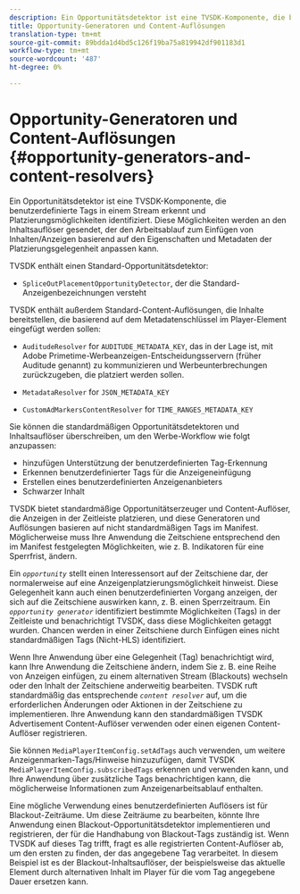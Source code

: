 ```yaml
---
description: Ein Opportunitätsdetektor ist eine TVSDK-Komponente, die benutzerdefinierte Tags in einem Stream erkennt und Platzierungsmöglichkeiten identifiziert. Diese Möglichkeiten werden an den Inhaltsauflöser gesendet, der den Arbeitsablauf zum Einfügen von Inhalten/Anzeigen basierend auf den Eigenschaften und Metadaten der Platzierungsgelegenheit anpassen kann.
title: Opportunity-Generatoren und Content-Auflösungen
translation-type: tm+mt
source-git-commit: 89bdda1d4bd5c126f19ba75a819942df901183d1
workflow-type: tm+mt
source-wordcount: '487'
ht-degree: 0%

---
```



# Opportunity-Generatoren und Content-Auflösungen {#opportunity-generators-and-content-resolvers}

Ein Opportunitätsdetektor ist eine TVSDK-Komponente, die benutzerdefinierte Tags in einem Stream erkennt und Platzierungsmöglichkeiten identifiziert. Diese Möglichkeiten werden an den Inhaltsauflöser gesendet, der den Arbeitsablauf zum Einfügen von Inhalten/Anzeigen basierend auf den Eigenschaften und Metadaten der Platzierungsgelegenheit anpassen kann.

TVSDK enthält einen Standard-Opportunitätsdetektor:

* `SpliceOutPlacementOpportunityDetector`, der die Standard-Anzeigenbezeichnungen versteht

TVSDK enthält außerdem Standard-Content-Auflösungen, die Inhalte bereitstellen, die basierend auf dem Metadatenschlüssel im Player-Element eingefügt werden sollen:

* `AuditudeResolver` for  `AUDITUDE_METADATA_KEY`, das in der Lage ist, mit Adobe Primetime-Werbeanzeigen-Entscheidungsservern (früher Auditude genannt) zu kommunizieren und Werbeunterbrechungen zurückzugeben, die platziert werden sollen.

* `MetadataResolver` for  `JSON_METADATA_KEY`

* `CustomAdMarkersContentResolver` for  `TIME_RANGES_METADATA_KEY`

Sie können die standardmäßigen Opportunitätsdetektoren und Inhaltsauflöser überschreiben, um den Werbe-Workflow wie folgt anzupassen:

* hinzufügen Unterstützung der benutzerdefinierten Tag-Erkennung
* Erkennen benutzerdefinierter Tags für die Anzeigeneinfügung
* Erstellen eines benutzerdefinierten Anzeigenanbieters
* Schwarzer Inhalt

TVSDK bietet standardmäßige Opportunitätserzeuger und Content-Auflöser, die Anzeigen in der Zeitleiste platzieren, und diese Generatoren und Auflösungen basieren auf nicht standardmäßigen Tags im Manifest. Möglicherweise muss Ihre Anwendung die Zeitschiene entsprechend den im Manifest festgelegten Möglichkeiten, wie z. B. Indikatoren für eine Sperrfrist, ändern.

Ein *`opportunity`* stellt einen Interessensort auf der Zeitschiene dar, der normalerweise auf eine Anzeigenplatzierungsmöglichkeit hinweist. Diese Gelegenheit kann auch einen benutzerdefinierten Vorgang anzeigen, der sich auf die Zeitschiene auswirken kann, z. B. einen Sperrzeitraum. Ein *`opportunity generator`* identifiziert bestimmte Möglichkeiten (Tags) in der Zeitleiste und benachrichtigt TVSDK, dass diese Möglichkeiten getaggt wurden. Chancen werden in einer Zeitschiene durch Einfügen eines nicht standardmäßigen Tags (Nicht-HLS) identifiziert.

Wenn Ihre Anwendung über eine Gelegenheit (Tag) benachrichtigt wird, kann Ihre Anwendung die Zeitschiene ändern, indem Sie z. B. eine Reihe von Anzeigen einfügen, zu einem alternativen Stream (Blackouts) wechseln oder den Inhalt der Zeitschiene anderweitig bearbeiten. TVSDK ruft standardmäßig das entsprechende *`content resolver`* auf, um die erforderlichen Änderungen oder Aktionen in der Zeitschiene zu implementieren. Ihre Anwendung kann den standardmäßigen TVSDK Advertisement Content-Auflöser verwenden oder einen eigenen Content-Auflöser registrieren.

Sie können `MediaPlayerItemConfig.setAdTags` auch verwenden, um weitere Anzeigenmarken-Tags/Hinweise hinzuzufügen, damit TVSDK `MediaPlayerItemConfig.subscribedTags` erkennen und verwenden kann, und Ihre Anwendung über zusätzliche Tags benachrichtigen kann, die möglicherweise Informationen zum Anzeigenarbeitsablauf enthalten.

Eine mögliche Verwendung eines benutzerdefinierten Auflösers ist für Blackout-Zeiträume. Um diese Zeiträume zu bearbeiten, könnte Ihre Anwendung einen Blackout-Opportunitätsdetektor implementieren und registrieren, der für die Handhabung von Blackout-Tags zuständig ist. Wenn TVSDK auf dieses Tag trifft, fragt es alle registrierten Content-Auflöser ab, um den ersten zu finden, der das angegebene Tag verarbeitet. In diesem Beispiel ist es der Blackout-Inhaltsauflöser, der beispielsweise das aktuelle Element durch alternativen Inhalt im Player für die vom Tag angegebene Dauer ersetzen kann.
